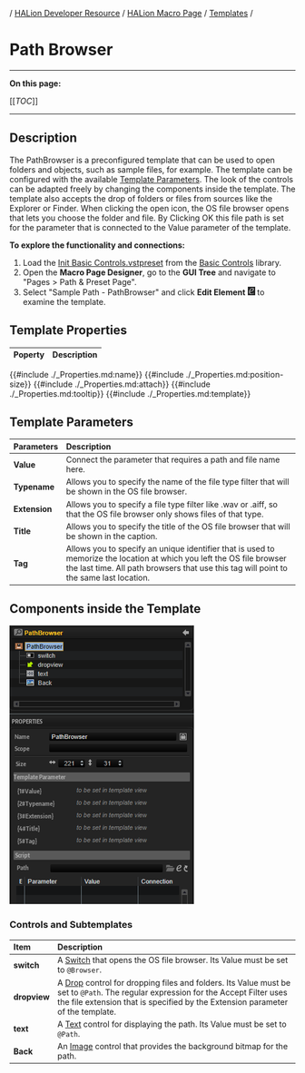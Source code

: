/ [HALion Developer Resource](../../HALion-Developer-Resource.md) / [HALion Macro Page](./HALion-Macro-Page.md) / [Templates](./Templates.md) /

# Path Browser

---

**On this page:**

[[_TOC_]]

---

## Description

The PathBrowser is a preconfigured template that can be used to open folders and objects, such as sample files, for example. The template can be configured with the available [Template Parameters](#template-parameters). The look of the controls can be adapted freely by changing the components inside the template. The template also accepts the drop of folders or files from sources like the Explorer or Finder. When clicking the open icon, the OS file browser opens that lets you choose the folder and file. By Clicking OK this file path is set for the parameter that is connected to the Value parameter of the template.

**To explore the functionality and connections:**

1. Load the [Init Basic Controls.vstpreset](../vstpresets/Init%20Basic%20Controls.vstpreset) from the [Basic Controls](./Exploring-Templates.md#basic-controls) library.
2. Open the **Macro Page Designer**, go to the **GUI Tree** and navigate to "Pages > Path & Preset Page". 
3. Select "Sample Path - PathBrowser" and click **Edit Element** ![Edit Element](../images/EditElement.PNG) to examine the template.


## Template Properties

|Poperty|Description|
|:-|:-|
{{#include ./_Properties.md:name}}
{{#include ./_Properties.md:position-size}}
{{#include ./_Properties.md:attach}}
{{#include ./_Properties.md:tooltip}}
{{#include ./_Properties.md:template}}

## Template Parameters

|Parameters|Description|
|:-|:-|
|**Value**|Connect the parameter that requires a path and file name here.|
|**Typename**|Allows you to specify the name of the file type filter that will be shown in the OS file browser.|
|**Extension**|Allows you to specify a file type filter like .wav or .aiff, so that the OS file browser only shows files of that type.|
|**Title**|Allows you to specify the title of the OS file browser that will be shown in the caption.|
|**Tag**|Allows you to specify an unique identifier that is used to memorize the location at which you left the OS file browser the last time. All path browsers that use this tag will point to the same last location.|

## Components inside the Template

![PathBrowser Template](../images/PathBrowser-Template.PNG)

### Controls and Subtemplates

|Item|Description|
|:-|:-|
|**switch**|A [Switch](./Switch.md) that opens the OS file browser. Its Value must be set to ``@Browser``.|
|**dropview**|A [Drop](./Drop.md) control for dropping files and folders. Its Value must be set to ``@Path``. The regular expression for the Accept Filter uses the file extension that is specified by the Extension parameter of the template.|
|**text**|A [Text](./Text.md) control for displaying the path. Its Value must be set to ``@Path``.|
|**Back**|An [Image](./Image.md) control that provides the background bitmap for the path.|
